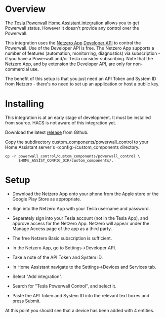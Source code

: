 # Overview

The [Tesla Powerwall](https://www.tesla.com/powerwall) [Home Assistant
integration](https://www.home-assistant.io/integrations/powerwall/)
allows you to get Powerwall status. However it doesn't provide any
control over the Powerwall.

This integration uses the [Netzero App](https://www.netzero.energy)
[Developer API](https://docs.netzero.energy/docs/tesla/API) to control
the Powerwall. Use of the Developer API is free. The Netzero App
supports a number of features (automation, monitorring, diagnostics)
via subscription - if you have a Powerwall and/or Tesla consider
subscribing. Note that the Netzero App, and by extension the Developer
API, are only for non-commercial use.

The benefit of this setup is that you just need an API Token and
System ID from Netzero - there's no need to set up an application or
host a public key.

# Installing

This integration is at an early stage of development. It must be
installed from source. HACS is not aware of this integration yet.

Download the latest
[release](https://github.com/kilroyd/powerwall_control/releases) from
Github.

Copy the subdirectory custom_components/powerwall_control to your Home
Assistant server's &lt;config&gt;/custom_components directory.

    cp -r powerwall_control/custom_components/powerwall_control \
          $HOME_ASSIST_CONFIG_DIR/custom_components/.

# Setup

* Download the Netzero App onto your phone from the Apple store or the
  Google Play Store as appropriate.

* Sign into the Netzero App with your Tesla username and password.

* Separately sign into your Tesla account (not in the Tesla App), and
  approve access for the Netzero App. Netzero will appear under the
  Manage Access page of the app as a third party.

* The free Netzero Basic subscription is sufficient.

* In the Netzero App, go to Settings->Developer API.

* Take a note of the API Token and System ID.

* In Home Assistant navigate to the Settings->Devices and Services
  tab.

* Select "Add integration".

* Search for "Tesla Powerwall Control", and select it.

* Paste the API Token and System ID into the relevant text boxes and
  press Submit.

At this point you should see that a device has been added with 4 entities.

